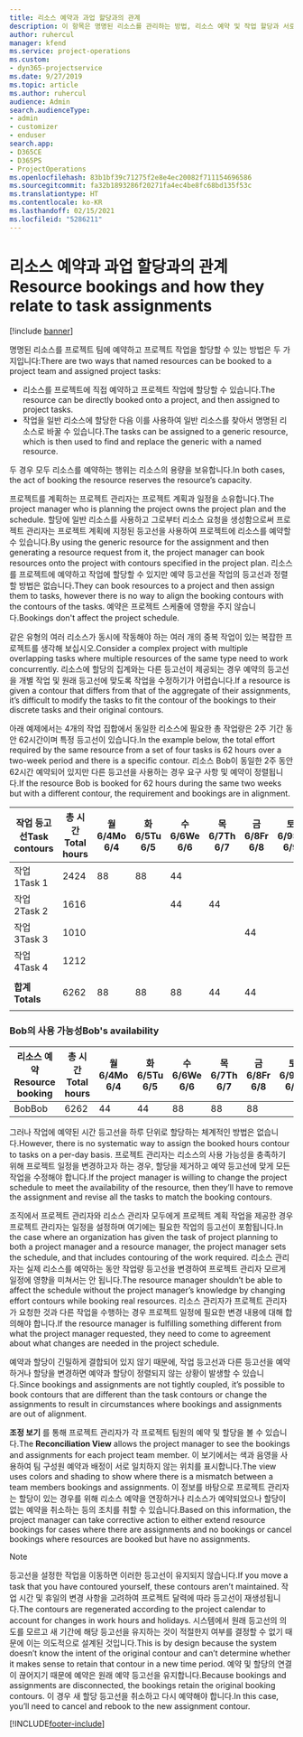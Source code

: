 ```yaml
---
title: 리소스 예약과 과업 할당과의 관계
description: 이 항목은 명명된 리소스를 관리하는 방법, 리소스 예약 및 작업 할당과 서로와의 관계에 대한 정보를 제공합니다.
author: ruhercul
manager: kfend
ms.service: project-operations
ms.custom:
- dyn365-projectservice
ms.date: 9/27/2019
ms.topic: article
ms.author: ruhercul
audience: Admin
search.audienceType:
- admin
- customizer
- enduser
search.app:
- D365CE
- D365PS
- ProjectOperations
ms.openlocfilehash: 83b1bf39c71275f2e8e4ec20082f711154696586
ms.sourcegitcommit: fa32b1893286f20271fa4ec4be8fc68bd135f53c
ms.translationtype: HT
ms.contentlocale: ko-KR
ms.lasthandoff: 02/15/2021
ms.locfileid: "5286211"
---
```

# <a name="resource-bookings-and-how-they-relate-to-task-assignments"></a><span data-ttu-id="60eff-103">리소스 예약과 과업 할당과의 관계</span><span class="sxs-lookup"><span data-stu-id="60eff-103">Resource bookings and how they relate to task assignments</span></span>

[!include [banner](../includes/psa-now-project-operations.md)]

<span data-ttu-id="60eff-104">명명된 리소스를 프로젝트 팀에 예약하고 프로젝트 작업을 할당할 수 있는 방법은 두 가지입니다:</span><span class="sxs-lookup"><span data-stu-id="60eff-104">There are two ways that named resources can be booked to a project team and assigned project tasks:</span></span>

- <span data-ttu-id="60eff-105">리소스를 프로젝트에 직접 예약하고 프로젝트 작업에 할당할 수 있습니다.</span><span class="sxs-lookup"><span data-stu-id="60eff-105">The resource can be directly booked onto a project, and then assigned to project tasks.</span></span>
- <span data-ttu-id="60eff-106">작업을 일반 리소스에 할당한 다음 이를 사용하여 일반 리소스를 찾아서 명명된 리소스로 바꿀 수 있습니다.</span><span class="sxs-lookup"><span data-stu-id="60eff-106">The tasks can be assigned to a generic resource, which is then used to find and replace the generic with a named resource.</span></span> 

<span data-ttu-id="60eff-107">두 경우 모두 리소스를 예약하는 행위는 리소스의 용량을 보유합니다.</span><span class="sxs-lookup"><span data-stu-id="60eff-107">In both cases, the act of booking the resource reserves the resource’s capacity.</span></span>

<span data-ttu-id="60eff-108">프로젝트를 계획하는 프로젝트 관리자는 프로젝트 계획과 일정을 소유합니다.</span><span class="sxs-lookup"><span data-stu-id="60eff-108">The project manager who is planning the project owns the project plan and the schedule.</span></span> <span data-ttu-id="60eff-109">할당에 일반 리소스를 사용하고 그로부터 리소스 요청을 생성함으로써 프로젝트 관리자는 프로젝트 계획에 지정된 등고선을 사용하여 프로젝트에 리소스를 예약할 수 있습니다.</span><span class="sxs-lookup"><span data-stu-id="60eff-109">By using the generic resource for the assignment and then generating a resource request from it, the project manager can book resources onto the project with contours specified in the project plan.</span></span> <span data-ttu-id="60eff-110">리소스를 프로젝트에 예약하고 작업에 할당할 수 있지만 예약 등고선을 작업의 등고선과 정렬할 방법은 없습니다.</span><span class="sxs-lookup"><span data-stu-id="60eff-110">They can book resources to a project and then assign them to tasks, however there is no way to align the booking contours with the contours of the tasks.</span></span> <span data-ttu-id="60eff-111">예약은 프로젝트 스케줄에 영향을 주지 않습니다.</span><span class="sxs-lookup"><span data-stu-id="60eff-111">Bookings don't affect the project schedule.</span></span>

<span data-ttu-id="60eff-112">같은 유형의 여러 리소스가 동시에 작동해야 하는 여러 개의 중복 작업이 있는 복잡한 프로젝트를 생각해 보십시오.</span><span class="sxs-lookup"><span data-stu-id="60eff-112">Consider a complex project with multiple overlapping tasks where multiple resources of the same type need to work concurrently.</span></span> <span data-ttu-id="60eff-113">리소스에 할당의 집계와는 다른 등고선이 제공되는 경우 예약의 등고선을 개별 작업 및 원래 등고선에 맞도록 작업을 수정하기가 어렵습니다.</span><span class="sxs-lookup"><span data-stu-id="60eff-113">If a resource is given a contour that differs from that of the aggregate of their assignments, it’s difficult to modify the tasks to fit the contour of the bookings to their discrete tasks and their original contours.</span></span>

<span data-ttu-id="60eff-114">아래 예제에서는 4개의 작업 집합에서 동일한 리소스에 필요한 총 작업량은 2주 기간 동안 62시간이며 특정 등고선이 있습니다.</span><span class="sxs-lookup"><span data-stu-id="60eff-114">In the example below, the total effort required by the same resource from a set of four tasks is 62 hours over a two-week period and there is a specific contour.</span></span> <span data-ttu-id="60eff-115">리소스 Bob이 동일한 2주 동안 62시간 예약되어 있지만 다른 등고선을 사용하는 경우 요구 사항 및 예약이 정렬됩니다.</span><span class="sxs-lookup"><span data-stu-id="60eff-115">If the resource Bob is booked for 62 hours during the same two weeks but with a different contour, the requirement and bookings are in alignment.</span></span>

| <span data-ttu-id="60eff-116">**작업 등고선**</span><span class="sxs-lookup"><span data-stu-id="60eff-116">**Task contours**</span></span>    | <span data-ttu-id="60eff-117">**총 시간**</span><span class="sxs-lookup"><span data-stu-id="60eff-117">**Total hours**</span></span> | <span data-ttu-id="60eff-118">월 6/4</span><span class="sxs-lookup"><span data-stu-id="60eff-118">Mo 6/4</span></span> | <span data-ttu-id="60eff-119">화 6/5</span><span class="sxs-lookup"><span data-stu-id="60eff-119">Tu 6/5</span></span> | <span data-ttu-id="60eff-120">수 6/6</span><span class="sxs-lookup"><span data-stu-id="60eff-120">We 6/6</span></span> | <span data-ttu-id="60eff-121">목 6/7</span><span class="sxs-lookup"><span data-stu-id="60eff-121">Th 6/7</span></span> | <span data-ttu-id="60eff-122">금 6/8</span><span class="sxs-lookup"><span data-stu-id="60eff-122">Fr 6/8</span></span> | <span data-ttu-id="60eff-123">토 6/9</span><span class="sxs-lookup"><span data-stu-id="60eff-123">Sa 6/9</span></span> | <span data-ttu-id="60eff-124">일 6/10</span><span class="sxs-lookup"><span data-stu-id="60eff-124">Su 6/10</span></span> | <span data-ttu-id="60eff-125">월 6/11</span><span class="sxs-lookup"><span data-stu-id="60eff-125">Mo 6/11</span></span> | <span data-ttu-id="60eff-126">화 6/12</span><span class="sxs-lookup"><span data-stu-id="60eff-126">Tu 6/12</span></span> | <span data-ttu-id="60eff-127">수 6/13</span><span class="sxs-lookup"><span data-stu-id="60eff-127">We 6/13</span></span> | <span data-ttu-id="60eff-128">목 6/14</span><span class="sxs-lookup"><span data-stu-id="60eff-128">Th 6/14</span></span> | <span data-ttu-id="60eff-129">금 6/15</span><span class="sxs-lookup"><span data-stu-id="60eff-129">Fr 6/15</span></span> |
|----------------------|-----------------|--------|--------|--------|--------|--------|--------|---------|---------|---------|---------|---------|---------|
| <span data-ttu-id="60eff-130">작업 1</span><span class="sxs-lookup"><span data-stu-id="60eff-130">Task 1</span></span>               | <span data-ttu-id="60eff-131">24</span><span class="sxs-lookup"><span data-stu-id="60eff-131">24</span></span>              | <span data-ttu-id="60eff-132">8</span><span class="sxs-lookup"><span data-stu-id="60eff-132">8</span></span>      | <span data-ttu-id="60eff-133">8</span><span class="sxs-lookup"><span data-stu-id="60eff-133">8</span></span>      | <span data-ttu-id="60eff-134">4</span><span class="sxs-lookup"><span data-stu-id="60eff-134">4</span></span>      |        |        |        |         |         |         | <span data-ttu-id="60eff-135">4</span><span class="sxs-lookup"><span data-stu-id="60eff-135">4</span></span>       |         |         |
| <span data-ttu-id="60eff-136">작업 2</span><span class="sxs-lookup"><span data-stu-id="60eff-136">Task 2</span></span>               | <span data-ttu-id="60eff-137">16</span><span class="sxs-lookup"><span data-stu-id="60eff-137">16</span></span>              |        |        | <span data-ttu-id="60eff-138">4</span><span class="sxs-lookup"><span data-stu-id="60eff-138">4</span></span>      | <span data-ttu-id="60eff-139">4</span><span class="sxs-lookup"><span data-stu-id="60eff-139">4</span></span>      |        |        |         | <span data-ttu-id="60eff-140">8</span><span class="sxs-lookup"><span data-stu-id="60eff-140">8</span></span>       |         |         |         |         |
| <span data-ttu-id="60eff-141">작업 3</span><span class="sxs-lookup"><span data-stu-id="60eff-141">Task 3</span></span>               | <span data-ttu-id="60eff-142">10</span><span class="sxs-lookup"><span data-stu-id="60eff-142">10</span></span>              |        |        |        |        | <span data-ttu-id="60eff-143">4</span><span class="sxs-lookup"><span data-stu-id="60eff-143">4</span></span>      |        |         |         | <span data-ttu-id="60eff-144">4</span><span class="sxs-lookup"><span data-stu-id="60eff-144">4</span></span>       |         | <span data-ttu-id="60eff-145">2</span><span class="sxs-lookup"><span data-stu-id="60eff-145">2</span></span>       |         |
| <span data-ttu-id="60eff-146">작업 4</span><span class="sxs-lookup"><span data-stu-id="60eff-146">Task 4</span></span>               | <span data-ttu-id="60eff-147">12</span><span class="sxs-lookup"><span data-stu-id="60eff-147">12</span></span>              |        |        |        |        |        |        |         |         |         | <span data-ttu-id="60eff-148">4</span><span class="sxs-lookup"><span data-stu-id="60eff-148">4</span></span>       |         | <span data-ttu-id="60eff-149">8</span><span class="sxs-lookup"><span data-stu-id="60eff-149">8</span></span>       |
|                      |                 |        |        |        |        |        |        |         |         |         |         |         |         |
| <span data-ttu-id="60eff-150">**합계**</span><span class="sxs-lookup"><span data-stu-id="60eff-150">**Totals**</span></span>           | <span data-ttu-id="60eff-151">62</span><span class="sxs-lookup"><span data-stu-id="60eff-151">62</span></span>              | <span data-ttu-id="60eff-152">8</span><span class="sxs-lookup"><span data-stu-id="60eff-152">8</span></span>      | <span data-ttu-id="60eff-153">8</span><span class="sxs-lookup"><span data-stu-id="60eff-153">8</span></span>      | <span data-ttu-id="60eff-154">8</span><span class="sxs-lookup"><span data-stu-id="60eff-154">8</span></span>      | <span data-ttu-id="60eff-155">4</span><span class="sxs-lookup"><span data-stu-id="60eff-155">4</span></span>      | <span data-ttu-id="60eff-156">4</span><span class="sxs-lookup"><span data-stu-id="60eff-156">4</span></span>      |        |         | <span data-ttu-id="60eff-157">8</span><span class="sxs-lookup"><span data-stu-id="60eff-157">8</span></span>       | <span data-ttu-id="60eff-158">4</span><span class="sxs-lookup"><span data-stu-id="60eff-158">4</span></span>       | <span data-ttu-id="60eff-159">8</span><span class="sxs-lookup"><span data-stu-id="60eff-159">8</span></span>       | <span data-ttu-id="60eff-160">2</span><span class="sxs-lookup"><span data-stu-id="60eff-160">2</span></span>       | <span data-ttu-id="60eff-161">8</span><span class="sxs-lookup"><span data-stu-id="60eff-161">8</span></span>       |
|                      |                 |        |        |        |        |        |        |         |         |         |         |

### <a name="bobs-availability"></a><span data-ttu-id="60eff-162">Bob의 사용 가능성</span><span class="sxs-lookup"><span data-stu-id="60eff-162">Bob's availability</span></span>
| <span data-ttu-id="60eff-163">**리소스   예약**</span><span class="sxs-lookup"><span data-stu-id="60eff-163">**Resource   booking**</span></span> | <span data-ttu-id="60eff-164">**총 시간**</span><span class="sxs-lookup"><span data-stu-id="60eff-164">**Total hours**</span></span> | <span data-ttu-id="60eff-165">월 6/4</span><span class="sxs-lookup"><span data-stu-id="60eff-165">Mo 6/4</span></span> | <span data-ttu-id="60eff-166">화 6/5</span><span class="sxs-lookup"><span data-stu-id="60eff-166">Tu 6/5</span></span> | <span data-ttu-id="60eff-167">수 6/6</span><span class="sxs-lookup"><span data-stu-id="60eff-167">We 6/6</span></span> | <span data-ttu-id="60eff-168">목 6/7</span><span class="sxs-lookup"><span data-stu-id="60eff-168">Th 6/7</span></span> | <span data-ttu-id="60eff-169">금 6/8</span><span class="sxs-lookup"><span data-stu-id="60eff-169">Fr 6/8</span></span> | <span data-ttu-id="60eff-170">토 6/9</span><span class="sxs-lookup"><span data-stu-id="60eff-170">Sa 6/9</span></span> | <span data-ttu-id="60eff-171">일 6/10</span><span class="sxs-lookup"><span data-stu-id="60eff-171">Su 6/10</span></span> | <span data-ttu-id="60eff-172">월 6/11</span><span class="sxs-lookup"><span data-stu-id="60eff-172">Mo 6/11</span></span> | <span data-ttu-id="60eff-173">화 6/12</span><span class="sxs-lookup"><span data-stu-id="60eff-173">Tu 6/12</span></span> | <span data-ttu-id="60eff-174">수 6/13</span><span class="sxs-lookup"><span data-stu-id="60eff-174">We 6/13</span></span> | <span data-ttu-id="60eff-175">목 6/14</span><span class="sxs-lookup"><span data-stu-id="60eff-175">Th 6/14</span></span> | <span data-ttu-id="60eff-176">금 6/15</span><span class="sxs-lookup"><span data-stu-id="60eff-176">Fr 6/15</span></span> |
|------------------------|-----------------|--------|--------|--------|--------|--------|--------|---------|---------|---------|---------|---------|---------|
| <span data-ttu-id="60eff-177">Bob</span><span class="sxs-lookup"><span data-stu-id="60eff-177">Bob</span></span>                    | <span data-ttu-id="60eff-178">62</span><span class="sxs-lookup"><span data-stu-id="60eff-178">62</span></span>              | <span data-ttu-id="60eff-179">4</span><span class="sxs-lookup"><span data-stu-id="60eff-179">4</span></span>      | <span data-ttu-id="60eff-180">4</span><span class="sxs-lookup"><span data-stu-id="60eff-180">4</span></span>      | <span data-ttu-id="60eff-181">8</span><span class="sxs-lookup"><span data-stu-id="60eff-181">8</span></span>      | <span data-ttu-id="60eff-182">8</span><span class="sxs-lookup"><span data-stu-id="60eff-182">8</span></span>      | <span data-ttu-id="60eff-183">8</span><span class="sxs-lookup"><span data-stu-id="60eff-183">8</span></span>      |        |         | <span data-ttu-id="60eff-184">4</span><span class="sxs-lookup"><span data-stu-id="60eff-184">4</span></span>       | <span data-ttu-id="60eff-185">4</span><span class="sxs-lookup"><span data-stu-id="60eff-185">4</span></span>       | <span data-ttu-id="60eff-186">8</span><span class="sxs-lookup"><span data-stu-id="60eff-186">8</span></span>       | <span data-ttu-id="60eff-187">8</span><span class="sxs-lookup"><span data-stu-id="60eff-187">8</span></span>       | <span data-ttu-id="60eff-188">6</span><span class="sxs-lookup"><span data-stu-id="60eff-188">6</span></span>       |

<span data-ttu-id="60eff-189">그러나 작업에 예약된 시간 등고선을 하루 단위로 할당하는 체계적인 방법은 없습니다.</span><span class="sxs-lookup"><span data-stu-id="60eff-189">However, there is no systematic way to assign the booked hours contour to tasks on a per-day basis.</span></span> <span data-ttu-id="60eff-190">프로젝트 관리자는 리소스의 사용 가능성을 충족하기 위해 프로젝트 일정을 변경하고자 하는 경우, 할당을 제거하고 예약 등고선에 맞게 모든 작업을 수정해야 합니다.</span><span class="sxs-lookup"><span data-stu-id="60eff-190">If the project manager is willing to change the project schedule to meet the availability of the resource, then they’ll have to remove the assignment and revise all the tasks to match the booking contours.</span></span>

<span data-ttu-id="60eff-191">조직에서 프로젝트 관리자와 리소스 관리자 모두에게 프로젝트 계획 작업을 제공한 경우 프로젝트 관리자는 일정을 설정하며 여기에는 필요한 작업의 등고선이 포함됩니다.</span><span class="sxs-lookup"><span data-stu-id="60eff-191">In the case where an organization has given the task of project planning to both a project manager and a resource manager, the project manager sets the schedule, and that includes contouring of the work required.</span></span> <span data-ttu-id="60eff-192">리소스 관리자는 실제 리소스를 예약하는 동안 작업량 등고선을 변경하여 프로젝트 관리자 모르게 일정에 영향을 미쳐서는 안 됩니다.</span><span class="sxs-lookup"><span data-stu-id="60eff-192">The resource manager shouldn’t be able to affect the schedule without the project manager’s knowledge by changing effort contours while booking real resources.</span></span> <span data-ttu-id="60eff-193">리소스 관리자가 프로젝트 관리자가 요청한 것과 다른 작업을 수행하는 경우 프로젝트 일정에 필요한 변경 내용에 대해 합의해야 합니다.</span><span class="sxs-lookup"><span data-stu-id="60eff-193">If the resource manager is fulfilling something different from what the project manager requested, they need to come to agreement about what changes are needed in the project schedule.</span></span>

<span data-ttu-id="60eff-194">예약과 할당이 긴밀하게 결합되어 있지 않기 때문에, 작업 등고선과 다른 등고선을 예약하거나 할당을 변경하면 예약과 할당이 정렬되지 않는 상황이 발생할 수 있습니다.</span><span class="sxs-lookup"><span data-stu-id="60eff-194">Since bookings and assignments are not tightly coupled, it’s possible to book contours that are different than the task contours or change the assignments to result in circumstances where bookings and assignments are out of alignment.</span></span>

<span data-ttu-id="60eff-195">**조정 보기** 를 통해 프로젝트 관리자가 각 프로젝트 팀원의 예약 및 할당을 볼 수 있습니다.</span><span class="sxs-lookup"><span data-stu-id="60eff-195">The **Reconciliation View** allows the project manager to see the bookings and assignments for each project team member.</span></span> <span data-ttu-id="60eff-196">이 보기에서는 색과 음영을 사용하여 팀 구성원 예약과 배정이 서로 일치하지 않는 위치를 표시합니다.</span><span class="sxs-lookup"><span data-stu-id="60eff-196">The view uses colors and shading to show where there is a mismatch between a team members bookings and assignments.</span></span> <span data-ttu-id="60eff-197">이 정보를 바탕으로 프로젝트 관리자는 할당이 있는 경우를 위해 리소스 예약을 연장하거나 리소스가 예약되었으나 할당이 없는 예약을 취소하는 등의 조치를 취할 수 있습니다.</span><span class="sxs-lookup"><span data-stu-id="60eff-197">Based on this information, the project manager can take corrective action to either extend resource bookings for cases where there are assignments and no bookings or cancel bookings where resources are booked but have no assignments.</span></span>

> [!NOTE]
> <span data-ttu-id="60eff-198">등고선을 설정한 작업을 이동하면 이러한 등고선이 유지되지 않습니다.</span><span class="sxs-lookup"><span data-stu-id="60eff-198">If you move a task that you have contoured yourself, these contours aren’t maintained.</span></span> <span data-ttu-id="60eff-199">작업 시간 및 휴일의 변경 사항을 고려하여 프로젝트 달력에 따라 등고선이 재생성됩니다.</span><span class="sxs-lookup"><span data-stu-id="60eff-199">The contours are regenerated according to the project calendar to account for changes in work hours and holidays.</span></span> <span data-ttu-id="60eff-200">시스템에서 원래 등고선의 의도를 모르고 새 기간에 해당 등고선을 유지하는 것이 적절한지 여부를 결정할 수 없기 때문에 이는 의도적으로 설계된 것입니다.</span><span class="sxs-lookup"><span data-stu-id="60eff-200">This is by design because the system doesn’t know the intent of the original contour and can’t determine whether it makes sense to retain that contour in a new time period.</span></span> <span data-ttu-id="60eff-201">예약 및 할당의 연결이 끊어지기 때문에 예약은 원래 예약 등고선을 유지합니다.</span><span class="sxs-lookup"><span data-stu-id="60eff-201">Because bookings and assignments are disconnected, the bookings retain the original booking contours.</span></span> <span data-ttu-id="60eff-202">이 경우 새 할당 등고선을 취소하고 다시 예약해야 합니다.</span><span class="sxs-lookup"><span data-stu-id="60eff-202">In this case, you’ll need to cancel and rebook to the new assignment contour.</span></span>



[!INCLUDE[footer-include](../includes/footer-banner.md)]